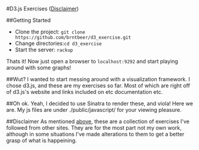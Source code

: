 #D3.js Exercises ([Disclaimer](https://github.com/brntbeer/d3_exercise#disclaimer))

##Getting Started
* Clone the project: `git clone https://github.com/brntbeer/d3_exercise.git`
* Change directories:`cd d3_exercise`
* Start the server: `rackup`

Thats it! Now just open a browser to `localhost:9292` and start playing around
with some graphs!


##Wut?
I wanted to start messing around with a visualization framework. I chose
d3.js, and these are my exercises so far. Most of which are right off of
d3.js's website and links included on etc documentation etc.


##Oh ok.
Yeah, I decided to use Sinatra to render these, and viola! Here we are.
My js files are under ./public/javascript/ for your viewing pleasure.


##Disclaimer
As mentioned [above](https://github.com/brntbeer/d3_exercise#wut), these are a collection 
of exercises I've followed from other sites. They are for the most part not my own work, although
in some situations I've made alterations to them to get a better grasp of what is happeining.
